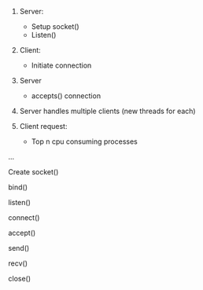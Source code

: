 1. Server:
    - Setup socket()
    - Listen()

2. Client: 
    - Initiate connection

3. Server 
    - accepts() connection

4. Server handles multiple clients
    (new threads for each)

5. Client request: 
    - Top n cpu consuming processes

...



Create
    socket()

bind()

listen()

connect()

accept()

send()

recv()

close()